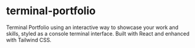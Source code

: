 # terminal-portfolio
Terminal Portfolio using an interactive way to showcase your work and skills, styled as a console terminal interface. Built with React and enhanced with Tailwind CSS.
